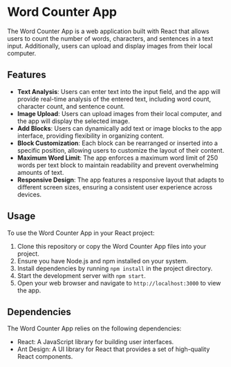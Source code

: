 # Word Counter App

The Word Counter App is a web application built with React that allows users to count the number of words, characters, and sentences in a text input. Additionally, users can upload and display images from their local computer.

## Features

- **Text Analysis**: Users can enter text into the input field, and the app will provide real-time analysis of the entered text, including word count, character count, and sentence count.
- **Image Upload**: Users can upload images from their local computer, and the app will display the selected image.
- **Add Blocks**: Users can dynamically add text or image blocks to the app interface, providing flexibility in organizing content.
- **Block Customization**: Each block can be rearranged or inserted into a specific position, allowing users to customize the layout of their content.
- **Maximum Word Limit**: The app enforces a maximum word limit of 250 words per text block to maintain readability and prevent overwhelming amounts of text.
- **Responsive Design**: The app features a responsive layout that adapts to different screen sizes, ensuring a consistent user experience across devices.

## Usage

To use the Word Counter App in your React project:

1. Clone this repository or copy the Word Counter App files into your project.
2. Ensure you have Node.js and npm installed on your system.
3. Install dependencies by running `npm install` in the project directory.
4. Start the development server with `npm start`.
5. Open your web browser and navigate to `http://localhost:3000` to view the app.

## Dependencies

The Word Counter App relies on the following dependencies:

- React: A JavaScript library for building user interfaces.
- Ant Design: A UI library for React that provides a set of high-quality React components.


